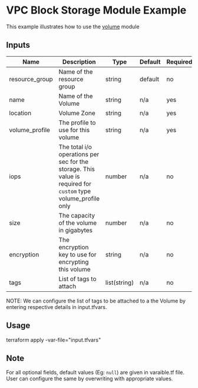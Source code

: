 # VPC Block Storage Module Example

This example illustrates how to use the [volume](../../modules/volume) module

<!-- BEGINNING OF PRE-COMMIT-TERRAFORM DOCS HOOK -->

## Inputs

| Name                              | Description                                           | Type   | Default | Required |
|-----------------------------------|-------------------------------------------------------|--------|---------|----------|
| resource\_group | Name of the resource group | string | default | no |
| name | Name of the Volume | string | n/a | yes |
| location | Volume Zone | string | n/a | yes |
| volume\_profile | The profile to use for this volume | string | n/a | yes |
| iops | The total i/o operations per sec for the storage. This value is required for `custom` type volume_profile only | number | n/a | no |
| size | The capacity of the volume in gigabytes | number | n/a | no |
| encryption | The encryption key to use for encrypting this volume | string | n/a | no |
| tags | List of tags to attach  | list(string) | n/a | no |

<!-- END OF PRE-COMMIT-TERRAFORM DOCS HOOK -->


NOTE: We can configure the list of tags to be attached to a the Volume by entering respective details in input.tfvars.

## Usage

terraform apply -var-file="input.tfvars"

## Note

For all optional fields, default values (Eg: `null`) are given in varaible.tf file. User can configure the same by overwriting with appropriate values.